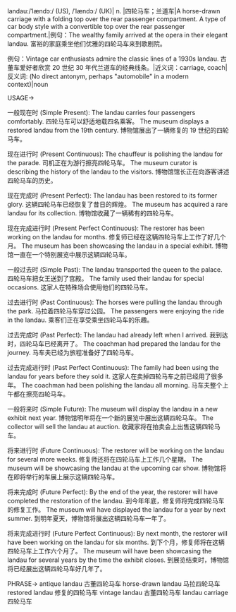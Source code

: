 landau:/ˈlændɔː/ (US), /ˈlændɔː/ (UK)| n. |四轮马车；兰道车|A horse-drawn carriage with a folding top over the rear passenger compartment. A type of car body style with a convertible top over the rear passenger compartment.|例句：The wealthy family arrived at the opera in their elegant landau.  富裕的家庭乘坐他们优雅的四轮马车来到歌剧院。

例句：Vintage car enthusiasts admire the classic lines of a 1930s landau. 古董车爱好者欣赏 20 世纪 30 年代兰道车的经典线条。|近义词：carriage, coach|反义词: (No direct antonym, perhaps "automobile" in a modern context)|noun


USAGE->

一般现在时 (Simple Present):
The landau carries four passengers comfortably. 四轮马车可以舒适地载四名乘客。
The museum displays a restored landau from the 19th century.  博物馆展出了一辆修复的 19 世纪的四轮马车。

现在进行时 (Present Continuous):
The chauffeur is polishing the landau for the parade.  司机正在为游行擦亮四轮马车。
The museum curator is describing the history of the landau to the visitors. 博物馆馆长正在向游客讲述四轮马车的历史。

现在完成时 (Present Perfect):
The landau has been restored to its former glory.  这辆四轮马车已经恢复了昔日的辉煌。
The museum has acquired a rare landau for its collection.  博物馆收藏了一辆稀有的四轮马车。

现在完成进行时 (Present Perfect Continuous):
The restorer has been working on the landau for months.  修复师已经在这辆四轮马车上工作了好几个月。
The museum has been showcasing the landau in a special exhibit.  博物馆一直在一个特别展览中展示这辆四轮马车。

一般过去时 (Simple Past):
The landau transported the queen to the palace.  四轮马车把女王送到了宫殿。
The family used their landau for special occasions. 这家人在特殊场合使用他们的四轮马车。

过去进行时 (Past Continuous):
The horses were pulling the landau through the park.  马拉着四轮马车穿过公园。
The passengers were enjoying the ride in the landau.  乘客们正在享受乘坐四轮马车的乐趣。

过去完成时 (Past Perfect):
The landau had already left when I arrived.  我到达时，四轮马车已经离开了。
The coachman had prepared the landau for the journey.  马车夫已经为旅程准备好了四轮马车。


过去完成进行时 (Past Perfect Continuous):
The family had been using the landau for years before they sold it.  这家人在卖掉四轮马车之前已经用了很多年。
The coachman had been polishing the landau all morning.  马车夫整个上午都在擦亮四轮马车。

一般将来时 (Simple Future):
The museum will display the landau in a new exhibit next year.  博物馆明年将在一个新的展览中展出这辆四轮马车。
The collector will sell the landau at auction.  收藏家将在拍卖会上出售这辆四轮马车。

将来进行时 (Future Continuous):
The restorer will be working on the landau for several more weeks.  修复师还将在四轮马车上工作几个星期。
The museum will be showcasing the landau at the upcoming car show.  博物馆将在即将举行的车展上展示这辆四轮马车。

将来完成时 (Future Perfect):
By the end of the year, the restorer will have completed the restoration of the landau.  到今年年底，修复师将完成四轮马车的修复工作。
The museum will have displayed the landau for a year by next summer. 到明年夏天，博物馆将展出这辆四轮马车一年了。


将来完成进行时 (Future Perfect Continuous):
By next month, the restorer will have been working on the landau for six months. 到下个月，修复师将在这辆四轮马车上工作六个月了。
The museum will have been showcasing the landau for several years by the time the exhibit closes.  到展览结束时，博物馆将已经展出这辆四轮马车好几年了。

PHRASE->
antique landau 古董四轮马车
horse-drawn landau 马拉四轮马车
restored landau  修复的四轮马车
vintage landau 古董四轮马车
landau carriage 四轮马车
